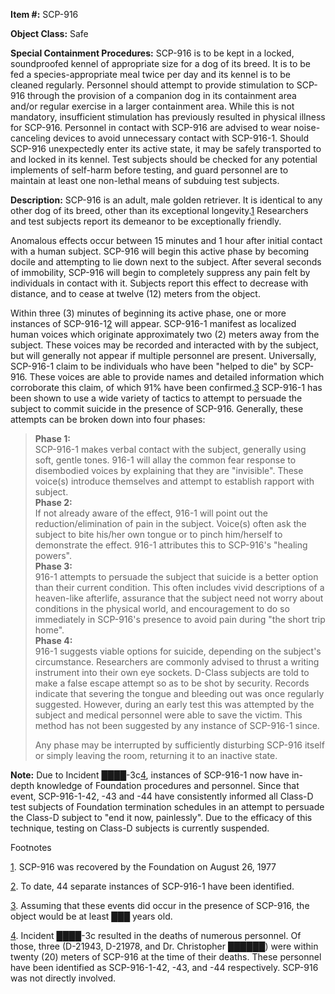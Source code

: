 **Item #:** SCP-916

**Object Class:** Safe

**Special Containment Procedures:** SCP-916 is to be kept in a locked, soundproofed kennel of appropriate size for a dog of its breed. It is to be fed a species-appropriate meal twice per day and its kennel is to be cleaned regularly. Personnel should attempt to provide stimulation to SCP-916 through the provision of a companion dog in its containment area and/or regular exercise in a larger containment area. While this is not mandatory, insufficient stimulation has previously resulted in physical illness for SCP-916. Personnel in contact with SCP-916 are advised to wear noise-canceling devices to avoid unnecessary contact with SCP-916-1. Should SCP-916 unexpectedly enter its active state, it may be safely transported to and locked in its kennel. Test subjects should be checked for any potential implements of self-harm before testing, and guard personnel are to maintain at least one non-lethal means of subduing test subjects.

**Description:** SCP-916 is an adult, male golden retriever. It is identical to any other dog of its breed, other than its exceptional longevity.[1](javascript:;) Researchers and test subjects report its demeanor to be exceptionally friendly.

Anomalous effects occur between 15 minutes and 1 hour after initial contact with a human subject. SCP-916 will begin this active phase by becoming docile and attempting to lie down next to the subject. After several seconds of immobility, SCP-916 will begin to completely suppress any pain felt by individuals in contact with it. Subjects report this effect to decrease with distance, and to cease at twelve (12) meters from the object.

Within three (3) minutes of beginning its active phase, one or more instances of SCP-916-1[2](javascript:;) will appear. SCP-916-1 manifest as localized human voices which originate approximately two (2) meters away from the subject. These voices may be recorded and interacted with by the subject, but will generally not appear if multiple personnel are present. Universally, SCP-916-1 claim to be individuals who have been "helped to die" by SCP-916. These voices are able to provide names and detailed information which corroborate this claim, of which 91% have been confirmed.[3](javascript:;) SCP-916-1 has been shown to use a wide variety of tactics to attempt to persuade the subject to commit suicide in the presence of SCP-916. Generally, these attempts can be broken down into four phases:

> **Phase 1:**  
> SCP-916-1 makes verbal contact with the subject, generally using soft, gentle tones. 916-1 will allay the common fear response to disembodied voices by explaining that they are "invisible". These voice(s) introduce themselves and attempt to establish rapport with subject.  
> **Phase 2:**  
> If not already aware of the effect, 916-1 will point out the reduction/elimination of pain in the subject. Voice(s) often ask the subject to bite his/her own tongue or to pinch him/herself to demonstrate the effect. 916-1 attributes this to SCP-916's "healing powers".  
> **Phase 3:**  
> 916-1 attempts to persuade the subject that suicide is a better option than their current condition. This often includes vivid descriptions of a heaven-like afterlife, assurance that the subject need not worry about conditions in the physical world, and encouragement to do so immediately in SCP-916's presence to avoid pain during "the short trip home".  
> **Phase 4:**  
> 916-1 suggests viable options for suicide, depending on the subject's circumstance. Researchers are commonly advised to thrust a writing instrument into their own eye sockets. D-Class subjects are told to make a false escape attempt so as to be shot by security. Records indicate that severing the tongue and bleeding out was once regularly suggested. However, during an early test this was attempted by the subject and medical personnel were able to save the victim. This method has not been suggested by any instance of SCP-916-1 since.
> 
> Any phase may be interrupted by sufficiently disturbing SCP-916 itself or simply leaving the room, returning it to an inactive state.

**Note:** Due to Incident ████-3c[4](javascript:;), instances of SCP-916-1 now have in-depth knowledge of Foundation procedures and personnel. Since that event, SCP-916-1-42, -43 and -44 have consistently informed all Class-D test subjects of Foundation termination schedules in an attempt to persuade the Class-D subject to "end it now, painlessly". Due to the efficacy of this technique, testing on Class-D subjects is currently suspended.

Footnotes

[1](javascript:;). SCP-916 was recovered by the Foundation on August 26, 1977

[2](javascript:;). To date, 44 separate instances of SCP-916-1 have been identified.

[3](javascript:;). Assuming that these events did occur in the presence of SCP-916, the object would be at least ███ years old.

[4](javascript:;). Incident ████-3c resulted in the deaths of numerous personnel. Of those, three (D-21943, D-21978, and Dr. Christopher ██████) were within twenty (20) meters of SCP-916 at the time of their deaths. These personnel have been identified as SCP-916-1-42, -43, and -44 respectively. SCP-916 was not directly involved.